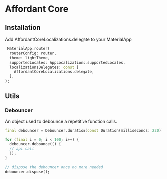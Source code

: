 # Affordant Core

## Installation
Add AffordantCoreLocalizations.delegate to your MaterialApp

```dart
 MaterialApp.router(
  routerConfig: router,
  theme: lightTheme,
  supportedLocales: AppLocalizations.supportedLocales,
  localizationsDelegates: const [
    AffordantCoreLocalizations.delegate,
  ],
);
```

## Utils

### Debouncer 
An object used to debounce a repetitive function calls.

```dart
final debouncer = Debouncer.duration(const Duration(milliseconds: 220));

for (final i = 0; i < 100; i++) {
  debouncer.debounce(() {
  // api call
  });
}

// dispose the debouncer once no more needed
debouncer.dispose();
```
